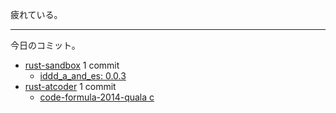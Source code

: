 疲れている。

---

今日のコミット。

- [rust-sandbox](https://github.com/bouzuya/rust-sandbox) 1 commit
  - [iddd_a_and_es: 0.0.3](https://github.com/bouzuya/rust-sandbox/commit/905ac5027ba11ed3221f660b7cb6b93364fc2aa2)
- [rust-atcoder](https://github.com/bouzuya/rust-atcoder) 1 commit
  - [code-formula-2014-quala c](https://github.com/bouzuya/rust-atcoder/commit/f7609370122e818f33af9c3861e28a1b219f8b61)
